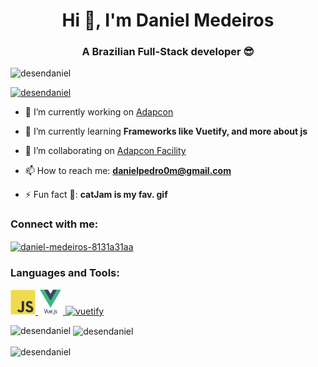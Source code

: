 <h1 align="center">Hi 👋, I'm Daniel Medeiros</h1>
<h3 align="center">A Brazilian Full-Stack developer 😎</h3>

<p align="left"> <img src="https://komarev.com/ghpvc/?username=desendaniel&label=Profile%20views&color=0e75b6&style=flat" alt="desendaniel" /> </p>

<p align="left"> <a href="https://github.com/ryo-ma/github-profile-trophy"><img src="https://github-profile-trophy.vercel.app/?username=desendaniel" alt="desendaniel" /></a> </p>

- 🔭 I’m currently working on [Adapcon](https://github.com/adapcon-team/)

- 🌱 I’m currently learning **Frameworks like Vuetify, and more about js**

- 👯 I’m collaborating on [Adapcon Facility](https://github.com/adapcon-team/adapcon-facility)

- 📫 How to reach me: **danielpedro0m@gmail.com**

- ⚡ Fun fact 👀: **catJam is my fav. gif**

<h3 align="left">Connect with me:</h3>
<p align="left">
<a href="https://linkedin.com/in/daniel-medeiros-8131a31aa" target="blank"><img align="center" src="https://cdn.jsdelivr.net/npm/simple-icons@3.0.1/icons/linkedin.svg" alt="daniel-medeiros-8131a31aa" height="30" width="40" /></a>
</p>

<h3 align="left">Languages and Tools:</h3>
<p align="left"> <a href="https://developer.mozilla.org/en-US/docs/Web/JavaScript" target="_blank"> <img src="https://raw.githubusercontent.com/devicons/devicon/master/icons/javascript/javascript-original.svg" alt="javascript" width="40" height="40"/> </a> <a href="https://vuejs.org/" target="_blank"> <img src="https://raw.githubusercontent.com/devicons/devicon/master/icons/vuejs/vuejs-original-wordmark.svg" alt="vuejs" width="40" height="40"/> </a> <a href="https://vuetifyjs.com/en/" target="_blank"> <img src="https://bestofjs.org/logos/vuetify.svg" alt="vuetify" width="40" height="40"/> </a> </p>

<p><img align="left" src="https://github-readme-stats.vercel.app/api/top-langs?username=desendaniel&show_icons=true&locale=en&layout=compact" alt="desendaniel" /></p>

<p>&nbsp;<img align="center" src="https://github-readme-stats.vercel.app/api?username=desendaniel&show_icons=true&locale=en" alt="desendaniel" /></p>

<p><img align="center" src="https://github-readme-streak-stats.herokuapp.com/?user=desendaniel&" alt="desendaniel" /></p>
